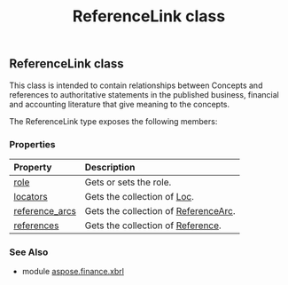 ﻿---
title: ReferenceLink class
second_title: Aspose.Finance for Python via .NET API References
description: 
type: docs
weight: 380
url: /python-net/aspose.finance.xbrl/referencelink/
is_root: false
---

## ReferenceLink class

This class is intended to contain relationships between Concepts and references to authoritative statements in the published business, financial and accounting literature that give meaning to the concepts.



The ReferenceLink type exposes the following members:

### Properties
| Property | Description |
| :- | :- |
| [role](/finance/python-net/aspose.finance.xbrl/referencelink/role) | Gets or sets the role. |
| [locators](/finance/python-net/aspose.finance.xbrl/referencelink/locators) | Gets the collection of [Loc](/finance/python-net/aspose.finance.xbrl/loc). |
| [reference_arcs](/finance/python-net/aspose.finance.xbrl/referencelink/reference_arcs) | Gets the collection of [ReferenceArc](/finance/python-net/aspose.finance.xbrl/referencearc). |
| [references](/finance/python-net/aspose.finance.xbrl/referencelink/references) | Gets the collection of [Reference](/finance/python-net/aspose.finance.xbrl/reference). |


### See Also

* module [aspose.finance.xbrl](../)
